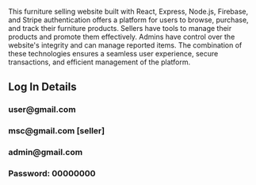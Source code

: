 This furniture selling website built with React, Express, Node.js, Firebase, and Stripe authentication offers a platform for users to browse, purchase, and track their furniture products. Sellers have tools to manage their products and promote them effectively. Admins have control over the website's integrity and can manage reported items. The combination of these technologies ensures a seamless user experience, secure transactions, and efficient management of the platform.

<h2>Log In Details</h2>
<h3>user@gmail.com</h3>
<h3>msc@gmail.com [seller]</h3>
<h3>admin@gmail.com</h3>
<h3>Password: 00000000</h3>

